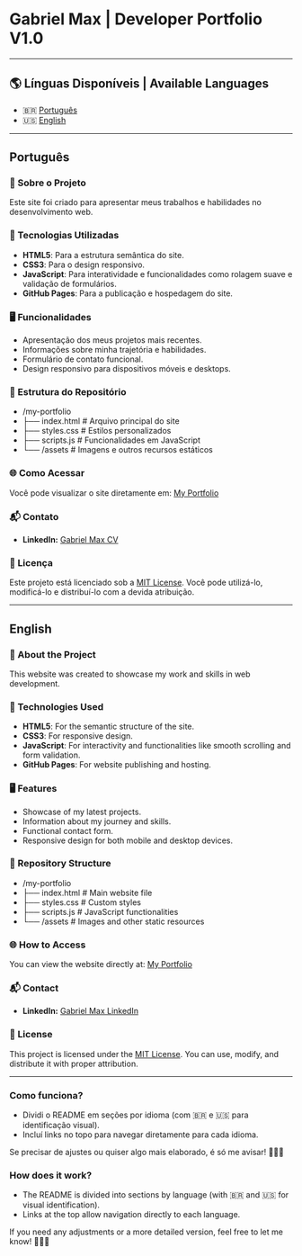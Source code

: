 # **Gabriel Max | Developer Portfolio V1.0**

---

## 🌎 **Línguas Disponíveis | Available Languages**
- 🇧🇷 [Português](#português)
- 🇺🇸 [English](#english)

---

##  **Português** 

### **📌 Sobre o Projeto**

Este site foi criado para apresentar meus trabalhos e habilidades no desenvolvimento web. 

### **🚀 Tecnologias Utilizadas**

- **HTML5**: Para a estrutura semântica do site.
- **CSS3**: Para o design responsivo.
- **JavaScript**: Para interatividade e funcionalidades como rolagem suave e validação de formulários.
- **GitHub Pages**: Para a publicação e hospedagem do site.

### **🖥️ Funcionalidades**

- Apresentação dos meus projetos mais recentes.
- Informações sobre minha trajetória e habilidades.
- Formulário de contato funcional.
- Design responsivo para dispositivos móveis e desktops.

### **📂 Estrutura do Repositório**

- /my-portfolio
- ├── index.html          # Arquivo principal do site
- ├── styles.css          # Estilos personalizados
- ├── scripts.js          # Funcionalidades em JavaScript
- └── /assets             # Imagens e outros recursos estáticos


### **🌐 Como Acessar**

Você pode visualizar o site diretamente em: [My Portfolio](https://github.com/devgmax/My-Portfolio)


### **📬 Contato**

- **LinkedIn:** [Gabriel Max CV](https://www.linkedin.com/in/gabrielmaxcerqueira/)


### **📄 Licença**

Este projeto está licenciado sob a [MIT License](LICENSE). Você pode utilizá-lo, modificá-lo e distribuí-lo com a devida atribuição.

---

##  **English** 

### **📌 About the Project**

This website was created to showcase my work and skills in web development. 

### **🚀 Technologies Used**

- **HTML5**: For the semantic structure of the site.
- **CSS3**: For responsive design.
- **JavaScript**: For interactivity and functionalities like smooth scrolling and form validation.
- **GitHub Pages**: For website publishing and hosting.

### **🖥️ Features**

- Showcase of my latest projects.
- Information about my journey and skills.
- Functional contact form.
- Responsive design for both mobile and desktop devices.

### **📂 Repository Structure**

- /my-portfolio 
- ├── index.html         # Main website file 
- ├── styles.css         # Custom styles 
- ├── scripts.js         # JavaScript functionalities 
- └── /assets            # Images and other static resources


### **🌐 How to Access**

You can view the website directly at: [My Portfolio](https://github.com/devgmax/My-Portfolio)


### **📬 Contact**

- **LinkedIn:** [Gabriel Max LinkedIn](https://www.linkedin.com/in/gabrielmaxcerqueira/)


### **📄 License**

This project is licensed under the [MIT License](LICENSE). You can use, modify, and distribute it with proper attribution.

---

### **Como funciona?**
- Dividi o README em seções por idioma (com 🇧🇷 e 🇺🇸 para identificação visual).
- Incluí links no topo para navegar diretamente para cada idioma.

Se precisar de ajustes ou quiser algo mais elaborado, é só me avisar! 👨🏾‍💻


### **How does it work?**
- The README is divided into sections by language (with 🇧🇷 and 🇺🇸 for visual identification).
- Links at the top allow navigation directly to each language.

If you need any adjustments or a more detailed version, feel free to let me know! 👨🏾‍💻
